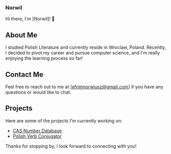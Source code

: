 ### Norwil

Hi there, I'm [Norwil]! 👋


## About Me

I studied Polish Literature and currently reside in Wroclaw, Poland. Recently, I decided to pivot my career and pursue computer science, and I'm really enjoying the learning process so far!


## Contact Me

Feel free to reach out to me at [efrimnorwiusz@gmail.com] if you have any questions or would like to chat.

## Projects

Here are some of the projects I'm currently working on:

- [CAS Number Database](https://github.com/Norwil/CASNum)
- [Polish Verb Conjugator](https://github.com/Norwil/polish-verb-conjugator)

Thanks for stopping by, I look forward to connecting with you!
